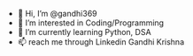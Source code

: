 - 👋 Hi, I’m @gandhi369
- 👀 I’m interested in Coding/Programming
- 🌱 I’m currently learning Python, DSA
- 📫 reach me through Linkedin Gandhi Krishna

<!---
gandhi369/gandhi369 is a ✨ special ✨ repository because its `README.md` (this file) appears on your GitHub profile.
You can click the Preview link to take a look at your changes.
--->
